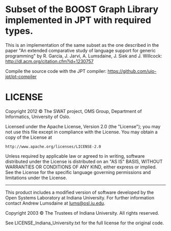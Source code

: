 Subset of the BOOST Graph Library implemented in JPT with required types.
=========================================================================

This is an implementation of the same subset as the one described in the paper 
"An extended comparative study of language support for generic programming" by 
R. Garcia, J. Jarvi, A. Lumsdaine, J. Siek and J. Willcock: http://dl.acm.org/citation.cfm?id=1230757

Compile the source code with the JPT compiler: https://github.com/uio-jpt/pt-compiler


LICENSE
=======

Copyright 2012 © The SWAT project, OMS Group, Department of Informatics, 
University of Oslo.

Licensed under the Apache License, Version 2.0 (the "License");
you may not use this file except in compliance with the License.
You may obtain a copy of the License at

    http://www.apache.org/licenses/LICENSE-2.0

Unless required by applicable law or agreed to in writing, software
distributed under the License is distributed on an "AS IS" BASIS,
WITHOUT WARRANTIES OR CONDITIONS OF ANY KIND, either express or implied.
See the License for the specific language governing permissions and
limitations under the License.

-----------------------------------------------------------------------

This product includes a modified version of software developed 
by the Open Systems Laboratory at Indiana University.  For 
further information contact Andrew Lumsdaine at lums@osl.iu.edu.

Copyright 2003 © The Trustees of Indiana University.  All rights
reserved.

See LICENSE_Indiana_University.txt for the full license for the
original code.


